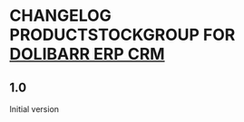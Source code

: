 # CHANGELOG PRODUCTSTOCKGROUP FOR [DOLIBARR ERP CRM](https://www.dolibarr.org)

## 1.0

Initial version
